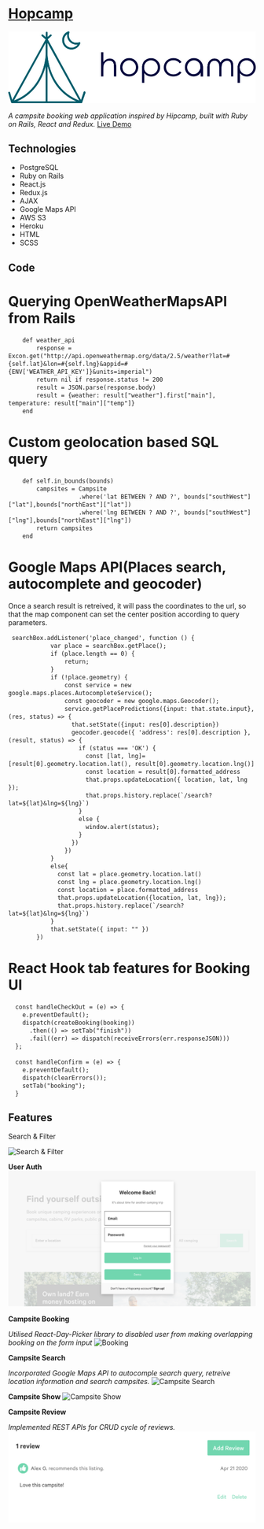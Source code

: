  # [Hopcamp](https://hopcamp.herokuapp.com) 
![logp](./app/assets/images/logo.jpg)

*A campsite booking web application inspired by Hipcamp, built with Ruby on Rails, React and Redux.*
[Live Demo](https://hopcamp.herokuapp.com) 

## Technologies

* PostgreSQL
* Ruby on Rails
* React.js
* Redux.js
* AJAX
* Google Maps API
* AWS S3
* Heroku
* HTML
* SCSS

## Code
# Querying OpenWeatherMapsAPI from Rails 
```
    def weather_api
        response = Excon.get("http://api.openweathermap.org/data/2.5/weather?lat=#{self.lat}&lon=#{self.lng}&appid=#{ENV['WEATHER_API_KEY']}&units=imperial")
        return nil if response.status != 200
        result = JSON.parse(response.body)
        result = {weather: result["weather"].first["main"], temperature: result["main"]["temp"]}
    end
```
# Custom geolocation based SQL query
```
    def self.in_bounds(bounds)
        campsites = Campsite
                    .where('lat BETWEEN ? AND ?', bounds["southWest"]["lat"],bounds["northEast"]["lat"])
                    .where('lng BETWEEN ? AND ?', bounds["southWest"]["lng"],bounds["northEast"]["lng"])
        return campsites
    end
```
# Google Maps API(Places search, autocomplete and geocoder)
Once a search result is retreived, it will pass the coordinates to the url, so that the map component can set the center position according to query parameters.
```
 searchBox.addListener('place_changed', function () {
            var place = searchBox.getPlace();
            if (place.length == 0) {
                return;
            }
            if (!place.geometry) {
                const service = new google.maps.places.AutocompleteService();
                const geocoder = new google.maps.Geocoder();
                service.getPlacePredictions({input: that.state.input}, (res, status) => {
                  that.setState({input: res[0].description})
                  geocoder.geocode({ 'address': res[0].description }, (result, status) => {
                    if (status === 'OK') {
                      const [lat, lng]= [result[0].geometry.location.lat(), result[0].geometry.location.lng()]
                      const location = result[0].formatted_address
                      that.props.updateLocation({ location, lat, lng });
                      that.props.history.replace(`/search?lat=${lat}&lng=${lng}`)
                    }
                    else {
                      window.alert(status);
                    }
                  })
                })
            }
            else{
              const lat = place.geometry.location.lat()
              const lng = place.geometry.location.lng()
              const location = place.formatted_address
              that.props.updateLocation({location, lat, lng});
              that.props.history.replace(`/search?lat=${lat}&lng=${lng}`)
            }
            that.setState({ input: "" })
        })
```
# React Hook tab features for Booking UI
```
  const handleCheckOut = (e) => {
    e.preventDefault();
    dispatch(createBooking(booking))
      .then(() => setTab("finish"))
      .fail((err) => dispatch(receiveErrors(err.responseJSON)))
  };

  const handleConfirm = (e) => {
    e.preventDefault();
    dispatch(clearErrors());
    setTab("booking");
  }
```
## Features
Search & Filter 

![Search & Filter](./app/assets/images/hopcamp2.gif)

**User Auth**
![User Auth](./app/assets/images/user_auth.png)

**Campsite Booking**

*Utilised React-Day-Picker library to disabled user from making overlapping booking on the form input*
![Booking](./app/assets/images/booking.gif)

**Campsite Search**

*Incorporated Google Maps API to autocomple search query, retreive location information and search campsites.*
![Campsite Search](./app/assets/images/campsite_search.png)

**Campsite Show**
![Campsite Show](./app/assets/images/campsite_show.png)

**Campsite Review**

*Implemented REST APIs for CRUD cycle of reviews.* 
![Campsite Review](./app/assets/images/campsite_review.png)




